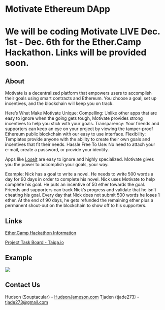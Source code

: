 # Motivate Ethereum DApp
# We will be coding Motivate LIVE Dec. 1st - Dec. 6th for the Ether.Camp Hackathon. Links will be provided soon.

## About
Motivate is a decentralized platform that empowers users to accomplish their goals using smart contracts and Ethereum. You choose a goal, set up incentives, and the blockchain will keep you on track. 

Here’s What Make Motivate Unique:
Compelling: Unlike other apps that are easy to ignore when the going gets tough, Motivate provides strong incentives to help you stick with your goals.
Transparency: Your friends and supporters can keep an eye on your project by viewing the tamper-proof Ethereum public blockchain with our easy to use interface.
Flexibility: Templates provide anyone with the ability to create their own goals and incentives that fit their needs.
Hassle Free To Use: No need to attach your e-mail, create a password, or provide your identity.

Apps like [LoseIt](https://www.loseit.com/) are easy to ignore and highly specialized. Motivate gives you the power to accomplish your goals, your way.

Example: Nick has a goal to write a novel. He needs to write 500 words a day for 90 days in order to complete his novel. Nick uses Motivate to help complete his goal. He puts an incentive of 50 ether towards the goal. Friends and supporters can track Nick’s progress and validate that he isn’t cheating his goal. Every day that Nick does not submit 500 words he loses 1 ether. At the end of 90 days, he gets refunded the remaining ether plus a permanent shout-out on the blockchain to show off to his supporters.

## Links
[Ether.Camp Hackathon Information](http://hack.ether.camp/)

[Project Task Board - Taiga.io](https://tree.taiga.io/project/souptacular-motivate-dapp/)

## Example
![](https://cloud.githubusercontent.com/assets/3460120/11315432/3f5083fa-8fb7-11e5-885c-4e21433967e3.png)

## Contact Us
Hudson (Souptacular) - [HudsonJameson.com](http://hudsonjameson.com/)
Tjaden (tjade273) -  [tjade273@gmail.com](mailto:tjade273@gmail.com)
